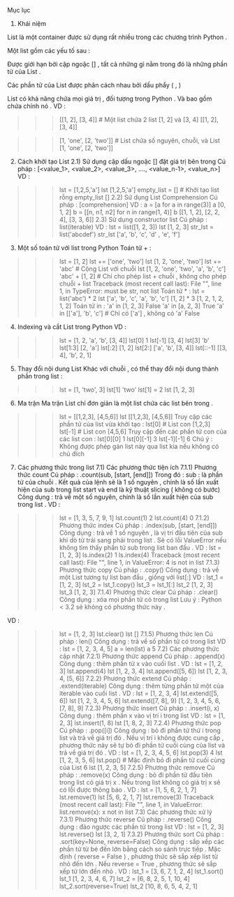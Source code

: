 
Mục lục





1) Khái niệm

List là một container được sử dụng rất nhiều trong các chương trình Python .

Một list gồm các yếu tố sau :

Được giới hạn bởi cặp ngoặc [] , tất cả những gì nằm trong đó là những phần tử của List .

Các phần tử của List được phân cách nhau bởi dấu phẩy ( , )

List có khả năng chứa mọi giá trị , đối tượng trong Python . Và bao gồm chứa chính nó .
VD :


>>> [[1, 2], [3, 4]]              # Một list chứa 2 list [1, 2] và [3, 4]
[[1, 2], [3, 4]]

>>> [1, 'one', [2, 'two']]        # List chứa số nguyên, chuỗi, và List
[1, 'one', [2, 'two']]
2) Cách khởi tạo List
2.1) Sử dụng cặp dấu ngoặc [] đặt giá trị bên trong
Cú pháp :
[<value_1>, <value_2>, <value_3>, ...., <value_n-1>, <value_n>]
VD :
>>> lst = [1,2,5,'a']
>>> lst
[1,2,5,'a']
>>> empty_list = []              # Khởi tạo list rỗng
>>> empty_list
[]
2.2) Sử dụng List Comprehension
Cú pháp :
[comprehension]
VD :
>>> a = [a for a in range(3)]
>>> a
[0, 1, 2]
>>> b = [[n, n*1, n*2] for n in range(1, 4)]
>>> b
[[1, 1, 2], [2, 2, 4], [3, 3, 6]]
2.3) Sử dụng constructor list
Cú pháp :
list(iterable)
VD :
>>> lst = list([1, 2, 3])
>>> lst
[1, 2, 3]
>>> str_lst = list('abcdef')
>>> str_lst
['a', 'b', 'c', 'd' , 'e', 'f']
3) Một số toán tử với list trong Python
Toán tử + :
>>> lst = [1, 2]
>>> lst += ['one', 'two']
>>> lst
[1, 2, 'one', 'two']
>>> lst += 'abc'               # Cộng List với chuỗi
>>> lst
[1, 2, 'one', 'two', 'a', 'b', 'c']
>>> 'abc' + [1, 2]             # Chỉ cho phép list + chuỗi , không cho phép chuỗi + list
Traceback (most recent call last):
  File "<stdin>", line 1, in <module>
TypeError: must be str, not list
Toán tử * :
>>> lst = list('abc') * 2
>>> lst
['a', 'b', 'c', 'a', 'b', 'c']
>>> [1, 2] * 3
[1, 2, 1, 2, 1, 2]
Toán tử in :
>>> 'a' in [1, 2, 3]
False
>>> 'a' in [a, 2, 3]
True
>>> 'a' in [['a'], 'b', 'c']   # Chỉ có ['a'] , không có 'a'
False
4) Indexing và cắt List trong Python
VD :
>>> lst = [1, 2, 'a', 'b', [3, 4]]
>>> lst[0]
1
>>> lst[-1]
[3, 4]
>>> lst[3]
'b'
>>> lst[1:3]
[2, 'a']
>>> lst[:2]
[1, 2]
>>> lst[2:]
['a', 'b', [3, 4]]
>>> lst[::-1]
[[3, 4], 'b', 2, 1]
5) Thay đổi nội dung List
Khác với chuỗi , có thể thay đổi nội dung thành phần trong list :
>>> lst = [1, 'two', 3]
>>> lst[1]
'two'
>>> lst[1] = 2
>>> lst
[1, 2, 3]
6) Ma trận
Ma trận List chỉ đơn giản là một list chứa các list bên trong .
>>> lst = [[1,2,3], [4,5,6]]
>>> lst
[[1,2,3], [4,5,6]]
Truy cập các phần tử của list vừa khởi tạo :
>>> lst[0]          # List con
[1,2,3]
>>> lst[-1]         # List con
[4,5,6]
Truy cập đến các phần tử con của các list con :
>>> lst[0][0]
1
>>> lst[0][-1]
3
>>> lst[-1][-1]
6
Chú ý : Không được phép gán list này qua list kia nếu không có chủ đích
7) Các phương thức trong list
7.1) Các phương thức tiện ích
7.1.1) Phương thức count
Cú pháp :
<list>.count(sub, [start, [end]])
Trong đó :
sub : là phần tử của chuỗi . Kết quả của lệnh sẽ là 1 số nguyên , chính là số lần xuất hiện của sub trong list
start và end là kỹ thuật slicing ( không có bước)
Công dụng : trả về một số nguyên, chính là số lần xuất hiện của sub trong list .
VD :
>>> lst = [1, 3, 5, 7, 9, 1]
>>> lst.count(1)
2
>>> lst.count(4)
0
7.1.2) Phương thức index
Cú pháp :
<list>.index(sub, [start, [end]])
Công dụng : trả về 1 số nguyên , là vị trí đầu tiên của sub khi dò từ trái sang phải trong list . Sẽ có lỗi ValueError nếu không tìm thấy phần tử sub trong list ban đầu .
VD :
>>> lst = [1, 2, 3]
>>> ls.index(2)
1
>>> ls.index(4)
Traceback (most recent call last):
  File "<stdin>", line 1, in <module>
ValueError: 4 is not in list
7.1.3) Phương thức copy
Cú pháp :
<list>.copy()
Công dụng : trả về một List tương tự list ban đầu , giống với list[:]
VD :
>>> lst_1 = [1, 2, 3]
>>> lst_2 = lst_1.copy()
>>> lst_3 = lst_1[:]
>>> lst_2
[1, 2, 3]
>>> lst_3
[1, 2, 3]
7.1.4) Phương thức clear
Cú pháp :
<list>.clear()
Công dụng : xóa mọi phần tử có trong list
Lưu ý : Python < 3.2 sẽ không có phương thức này .

VD :
>>> lst = [1, 2, 3]
>>> lst.clear()
>>> lst
[]
7.1.5) Phương thức len
Cú pháp :
len(<list>)
Công dụng : trả về số phần tử có trong list
VD :
>>> lst = [1, 2, 3, 4, 5]
>>> a = len(lst)
>>> a
5
7.2) Các phương thức cập nhật
7.2.1) Phương thức append
Cú pháp :
<list>.append(x)
Công dụng : thêm phần tử x vào cuối list .
VD :
>>> lst = [1, 2, 3]
>>> lst.append(4)
>>> lst
[1, 2, 3, 4]
>>> lst.append([5, 6])
>>> lst
[1, 2, 3, 4, [5, 6]]
7.2.2) Phương thức extend
Cú pháp :
<list>.extend(iterable)
Công dụng : thêm từng phần tử một của iterable vào cuối list .
VD :
>>> lst = [1, 2, 3, 4]
>>> lst.extend([5, 6])
>>> lst
[1, 2, 3, 4, 5, 6]
>>> lst.extend([7, 8], 9)
[1, 2, 3, 4, 5, 6, [7, 8], 9]
7.2.3) Phương thức insert
Cú pháp :
<list>.insert(i, x)
Công dụng : thêm phần x vào vị trí i trong list
VD :
>>> lst = [1, 2, 3]
>>> lst.insert(1, 8)
>>> lst
[1, 8, 2, 3]
7.2.4) Phương thức pop
Cú pháp :
<list>.pop([i])
Công dụng : bỏ đi phần tử thứ i trong list và trả về giá trị đó . Nếu vị trí i không được cung cấp , phương thức này sẽ tự bỏ đi phần tử cuối cùng của list và trả về giá trị đó .
VD :
>>> lst = [1, 2, 3, 4, 5, 6]
>>> lst.pop(3)
4
>>> lst
[1, 2, 3, 5, 6]
>>> lst.pop()                # Mặc định bỏ đi phần tử cuối cùng của List
6
>>> lst
[1, 2, 3, 5]
7.2.5) Phương thức remove
Cú pháp :
<list>.remove(x)
Công dụng : bỏ đi phần tử đầu tiên trong list có giá trị x . Nếu trong list không có giá trị x sẽ có lỗi được thông báo .
VD :
>>> lst = [1, 5, 6, 2, 1, 7]
>>> lst.remove(1)
>>> lst
[5, 6, 2, 1, 7]
>>> lst.remove(3)
Traceback (most recent call last):
  File "<stdin>", line 1, in <module>
ValueError: list.remove(x): x not in list
7.3) Các phương thức xử lý
7.3.1) Phương thức reverse
Cú pháp :
<list>.reverse()
Công dụng : đảo ngược các phần tử trong list
VD :
>>> lst = [1, 2, 3]
>>> lst.reverse()
>>> lst
[3, 2, 1]
7.3.2) Phương thức sort
Cú pháp :
<list>.sort(key=None, reverse=False)
Công dụng : sắp xếp các phần tử từ bé đến lớn bằng cách so sánh trực tiếp . Mặc định ( reverse = False ) , phương thức sẽ sắp xếp list từ nhỏ đến lớn . Nếu reverse = True , phương thức sẽ sắp xếp từ lớn đến nhỏ .
VD :
>>> lst_1 = [3, 6, 7, 1, 2, 4]
>>> lst_1.sort()
>>> lst_1
[1, 2, 3, 4, 6, 7]
>>> lst_2 = [6, 8, 2, 5, 1, 10, 4]
>>> lst_2.sort(reverse=True)
>>> lst_2
[10, 8, 6, 5, 4, 2, 1]
